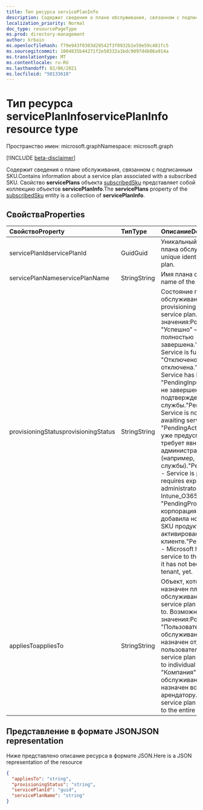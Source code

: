 ```yaml
---
title: Тип ресурса servicePlanInfo
description: Содержит сведения о плане обслуживания, связанном с подписанным SKU. Свойство **servicePlans** объекта subscribedSku представляет собой коллекцию объектов **servicePlanInfo**.
localization_priority: Normal
doc_type: resourcePageType
ms.prod: directory-management
author: krbain
ms.openlocfilehash: f79e943f0303d28542f3f0932b1e59e59c481fc5
ms.sourcegitcommit: 1004835b44271f2e50332a1bdc9097d4b06a914a
ms.translationtype: MT
ms.contentlocale: ru-RU
ms.lasthandoff: 02/06/2021
ms.locfileid: "50133618"
---
```

# <a name="serviceplaninfo-resource-type"></a><span data-ttu-id="50331-104">Тип ресурса servicePlanInfo</span><span class="sxs-lookup"><span data-stu-id="50331-104">servicePlanInfo resource type</span></span>

<span data-ttu-id="50331-105">Пространство имен: microsoft.graph</span><span class="sxs-lookup"><span data-stu-id="50331-105">Namespace: microsoft.graph</span></span>

[!INCLUDE [beta-disclaimer](../../includes/beta-disclaimer.md)]

<span data-ttu-id="50331-106">Содержит сведения о плане обслуживания, связанном с подписанным SKU.</span><span class="sxs-lookup"><span data-stu-id="50331-106">Contains information about a service plan associated with a subscribed SKU.</span></span> <span data-ttu-id="50331-107">Свойство **servicePlans** объекта [subscribedSku](subscribedsku.md) представляет собой коллекцию объектов **servicePlanInfo**.</span><span class="sxs-lookup"><span data-stu-id="50331-107">The **servicePlans** property of the [subscribedSku](subscribedsku.md) entity is a collection of **servicePlanInfo**.</span></span>


## <a name="properties"></a><span data-ttu-id="50331-108">Свойства</span><span class="sxs-lookup"><span data-stu-id="50331-108">Properties</span></span>
| <span data-ttu-id="50331-109">Свойство</span><span class="sxs-lookup"><span data-stu-id="50331-109">Property</span></span>     | <span data-ttu-id="50331-110">Тип</span><span class="sxs-lookup"><span data-stu-id="50331-110">Type</span></span>   |<span data-ttu-id="50331-111">Описание</span><span class="sxs-lookup"><span data-stu-id="50331-111">Description</span></span>|
|:---------------|:--------|:----------|
|<span data-ttu-id="50331-112">servicePlanId</span><span class="sxs-lookup"><span data-stu-id="50331-112">servicePlanId</span></span>|<span data-ttu-id="50331-113">Guid</span><span class="sxs-lookup"><span data-stu-id="50331-113">Guid</span></span>|<span data-ttu-id="50331-114">Уникальный идентификатор плана обслуживания.</span><span class="sxs-lookup"><span data-stu-id="50331-114">The unique identifier of the service plan.</span></span>|
|<span data-ttu-id="50331-115">servicePlanName</span><span class="sxs-lookup"><span data-stu-id="50331-115">servicePlanName</span></span>|<span data-ttu-id="50331-116">String</span><span class="sxs-lookup"><span data-stu-id="50331-116">String</span></span>|<span data-ttu-id="50331-117">Имя плана обслуживания.</span><span class="sxs-lookup"><span data-stu-id="50331-117">The name of the service plan.</span></span>|
|<span data-ttu-id="50331-118">provisioningStatus</span><span class="sxs-lookup"><span data-stu-id="50331-118">provisioningStatus</span></span>|<span data-ttu-id="50331-119">String</span><span class="sxs-lookup"><span data-stu-id="50331-119">String</span></span>|<span data-ttu-id="50331-120">Состояние подготовки плана обслуживания.</span><span class="sxs-lookup"><span data-stu-id="50331-120">The provisioning status of the service plan.</span></span> <span data-ttu-id="50331-121">Возможные значения:</span><span class="sxs-lookup"><span data-stu-id="50331-121">Possible values:</span></span><br/><span data-ttu-id="50331-122">"Успешно" — служба полностью завершена.</span><span class="sxs-lookup"><span data-stu-id="50331-122">"Success" - Service is fully provisioned.</span></span><br/><span data-ttu-id="50331-123">"Отключено" — служба отключена.</span><span class="sxs-lookup"><span data-stu-id="50331-123">"Disabled" - Service has been disabled.</span></span><br/><span data-ttu-id="50331-124">"PendingInput" — служба еще не завершена; ожидает подтверждения службы.</span><span class="sxs-lookup"><span data-stu-id="50331-124">"PendingInput" - Service is not yet provisioned; awaiting service confirmation.</span></span><br/><span data-ttu-id="50331-125">"PendingActivation" — служба уже предусмотрена, но требует явной активации администратором (например, Intune_O365 службы).</span><span class="sxs-lookup"><span data-stu-id="50331-125">"PendingActivation" - Service is provisioned but requires explicit activation by administrator (for example, Intune_O365 service plan).</span></span><br/><span data-ttu-id="50331-126">"PendingProvisioning" — корпорация Майкрософт добавила новую службу в SKU продукта и еще не была активирована в клиенте.</span><span class="sxs-lookup"><span data-stu-id="50331-126">"PendingProvisioning" - Microsoft has added a new service to the product SKU and it has not been activated in the tenant, yet.</span></span>|
|<span data-ttu-id="50331-127">appliesTo</span><span class="sxs-lookup"><span data-stu-id="50331-127">appliesTo</span></span>|<span data-ttu-id="50331-128">String</span><span class="sxs-lookup"><span data-stu-id="50331-128">String</span></span>|<span data-ttu-id="50331-129">Объект, который может быть назначен плану обслуживания.</span><span class="sxs-lookup"><span data-stu-id="50331-129">The object the service plan can be assigned to.</span></span> <span data-ttu-id="50331-130">Возможные значения:</span><span class="sxs-lookup"><span data-stu-id="50331-130">Possible values:</span></span><br/><span data-ttu-id="50331-131">"Пользователь" — план обслуживания может быть назначен отдельным пользователям.</span><span class="sxs-lookup"><span data-stu-id="50331-131">"User" - service plan can be assigned to individual users.</span></span><br/><span data-ttu-id="50331-132">"Компания" — план обслуживания может быть назначен всему арендатору.</span><span class="sxs-lookup"><span data-stu-id="50331-132">"Company" - service plan can be assigned to the entire tenant.</span></span>|

## <a name="json-representation"></a><span data-ttu-id="50331-133">Представление в формате JSON</span><span class="sxs-lookup"><span data-stu-id="50331-133">JSON representation</span></span>

<span data-ttu-id="50331-134">Ниже представлено описание ресурса в формате JSON.</span><span class="sxs-lookup"><span data-stu-id="50331-134">Here is a JSON representation of the resource</span></span>

<!-- {
  "blockType": "resource",
  "optionalProperties": [

  ],
  "@odata.type": "microsoft.graph.servicePlanInfo"
}-->

```json
{
  "appliesTo": "string",
  "provisioningStatus": "string",
  "servicePlanId": "guid",
  "servicePlanName": "string"
}

```

<!-- uuid: 8fcb5dbc-d5aa-4681-8e31-b001d5168d79
2015-10-25 14:57:30 UTC -->
<!--
{
  "type": "#page.annotation",
  "description": "servicePlanInfo resource",
  "keywords": "",
  "section": "documentation",
  "tocPath": "",
  "suppressions": []
}
-->


